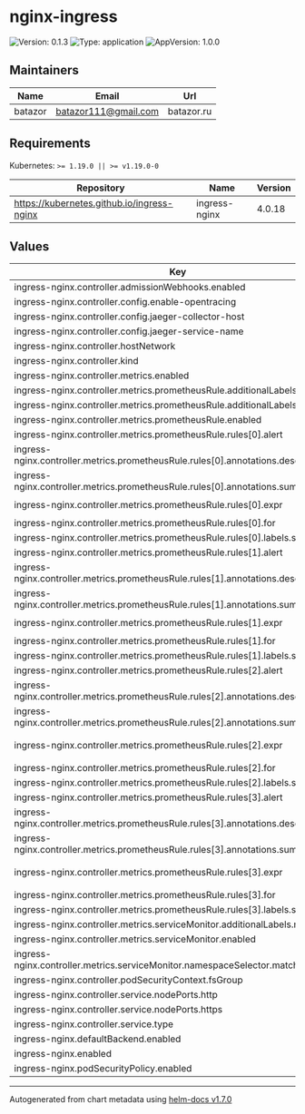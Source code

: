 # nginx-ingress

![Version: 0.1.3](https://img.shields.io/badge/Version-0.1.3-informational?style=flat-square) ![Type: application](https://img.shields.io/badge/Type-application-informational?style=flat-square) ![AppVersion: 1.0.0](https://img.shields.io/badge/AppVersion-1.0.0-informational?style=flat-square)

## Maintainers

| Name | Email | Url |
| ---- | ------ | --- |
| batazor | batazor111@gmail.com | batazor.ru |

## Requirements

Kubernetes: `>= 1.19.0 || >= v1.19.0-0`

| Repository | Name | Version |
|------------|------|---------|
| https://kubernetes.github.io/ingress-nginx | ingress-nginx | 4.0.18 |

## Values

| Key | Type | Default | Description |
|-----|------|---------|-------------|
| ingress-nginx.controller.admissionWebhooks.enabled | bool | `false` |  |
| ingress-nginx.controller.config.enable-opentracing | string | `"false"` |  |
| ingress-nginx.controller.config.jaeger-collector-host | string | `"jaeger-agent.jaeger-operator"` |  |
| ingress-nginx.controller.config.jaeger-service-name | string | `"nginx-ingress"` |  |
| ingress-nginx.controller.hostNetwork | bool | `false` |  |
| ingress-nginx.controller.kind | string | `"Deployment"` |  |
| ingress-nginx.controller.metrics.enabled | bool | `true` |  |
| ingress-nginx.controller.metrics.prometheusRule.additionalLabels.app | string | `"kube-prometheus-stack"` |  |
| ingress-nginx.controller.metrics.prometheusRule.additionalLabels.release | string | `"prometheus-operator"` |  |
| ingress-nginx.controller.metrics.prometheusRule.enabled | bool | `true` |  |
| ingress-nginx.controller.metrics.prometheusRule.rules[0].alert | string | `"NGINXConfigFailed"` |  |
| ingress-nginx.controller.metrics.prometheusRule.rules[0].annotations.description | string | `"bad ingress config - nginx config test failed"` |  |
| ingress-nginx.controller.metrics.prometheusRule.rules[0].annotations.summary | string | `"uninstall the latest ingress changes to allow config reloads to resume"` |  |
| ingress-nginx.controller.metrics.prometheusRule.rules[0].expr | string | `"count(nginx_ingress_controller_config_last_reload_successful == 0) > 0"` |  |
| ingress-nginx.controller.metrics.prometheusRule.rules[0].for | string | `"1s"` |  |
| ingress-nginx.controller.metrics.prometheusRule.rules[0].labels.severity | string | `"critical"` |  |
| ingress-nginx.controller.metrics.prometheusRule.rules[1].alert | string | `"NGINXCertificateExpiry"` |  |
| ingress-nginx.controller.metrics.prometheusRule.rules[1].annotations.description | string | `"ssl certificate(s) will expire in less then a week"` |  |
| ingress-nginx.controller.metrics.prometheusRule.rules[1].annotations.summary | string | `"renew expiring certificates to avoid downtime"` |  |
| ingress-nginx.controller.metrics.prometheusRule.rules[1].expr | string | `"(avg(nginx_ingress_controller_ssl_expire_time_seconds) by (host) - time()) < 604800"` |  |
| ingress-nginx.controller.metrics.prometheusRule.rules[1].for | string | `"1s"` |  |
| ingress-nginx.controller.metrics.prometheusRule.rules[1].labels.severity | string | `"critical"` |  |
| ingress-nginx.controller.metrics.prometheusRule.rules[2].alert | string | `"NGINXTooMany500s"` |  |
| ingress-nginx.controller.metrics.prometheusRule.rules[2].annotations.description | string | `"Too many 5XXs"` |  |
| ingress-nginx.controller.metrics.prometheusRule.rules[2].annotations.summary | string | `"More than 5% of all requests returned 5XX, this requires your attention"` |  |
| ingress-nginx.controller.metrics.prometheusRule.rules[2].expr | string | `"100 * ( sum( nginx_ingress_controller_requests{status=~\"5.+\"} ) / sum(nginx_ingress_controller_requests) ) > 5"` |  |
| ingress-nginx.controller.metrics.prometheusRule.rules[2].for | string | `"1m"` |  |
| ingress-nginx.controller.metrics.prometheusRule.rules[2].labels.severity | string | `"warning"` |  |
| ingress-nginx.controller.metrics.prometheusRule.rules[3].alert | string | `"NGINXTooMany400s"` |  |
| ingress-nginx.controller.metrics.prometheusRule.rules[3].annotations.description | string | `"Too many 4XXs"` |  |
| ingress-nginx.controller.metrics.prometheusRule.rules[3].annotations.summary | string | `"More than 5% of all requests returned 4XX, this requires your attention"` |  |
| ingress-nginx.controller.metrics.prometheusRule.rules[3].expr | string | `"100 * ( sum( nginx_ingress_controller_requests{status=~\"4.+\"} ) / sum(nginx_ingress_controller_requests) ) > 5"` |  |
| ingress-nginx.controller.metrics.prometheusRule.rules[3].for | string | `"1m"` |  |
| ingress-nginx.controller.metrics.prometheusRule.rules[3].labels.severity | string | `"warning"` |  |
| ingress-nginx.controller.metrics.serviceMonitor.additionalLabels.release | string | `"prometheus-operator"` |  |
| ingress-nginx.controller.metrics.serviceMonitor.enabled | bool | `true` |  |
| ingress-nginx.controller.metrics.serviceMonitor.namespaceSelector.matchNames[0] | string | `"nginx-ingress"` |  |
| ingress-nginx.controller.podSecurityContext.fsGroup | int | `1001` |  |
| ingress-nginx.controller.service.nodePorts.http | int | `80` |  |
| ingress-nginx.controller.service.nodePorts.https | int | `443` |  |
| ingress-nginx.controller.service.type | string | `"NodePort"` |  |
| ingress-nginx.defaultBackend.enabled | bool | `true` |  |
| ingress-nginx.enabled | bool | `true` |  |
| ingress-nginx.podSecurityPolicy.enabled | bool | `true` |  |

----------------------------------------------
Autogenerated from chart metadata using [helm-docs v1.7.0](https://github.com/norwoodj/helm-docs/releases/v1.7.0)
